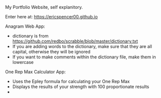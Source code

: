 My Portfolio Website, self explanitory.

Enter here at: https://ericspencer00.github.io

Anagram Web App:
- dictionary is from https://github.com/redbo/scrabble/blob/master/dictionary.txt
- If you are adding words to the dictionary, make sure that they are all capital, otherwise they will be ignored
- If you want to make comments within the dictionary file, make them in lowercase

One Rep Max Calculator App:
- Uses the Epley formula for calculating your One Rep Max
- Displays the results of your strength with 100 proportionate results
- 